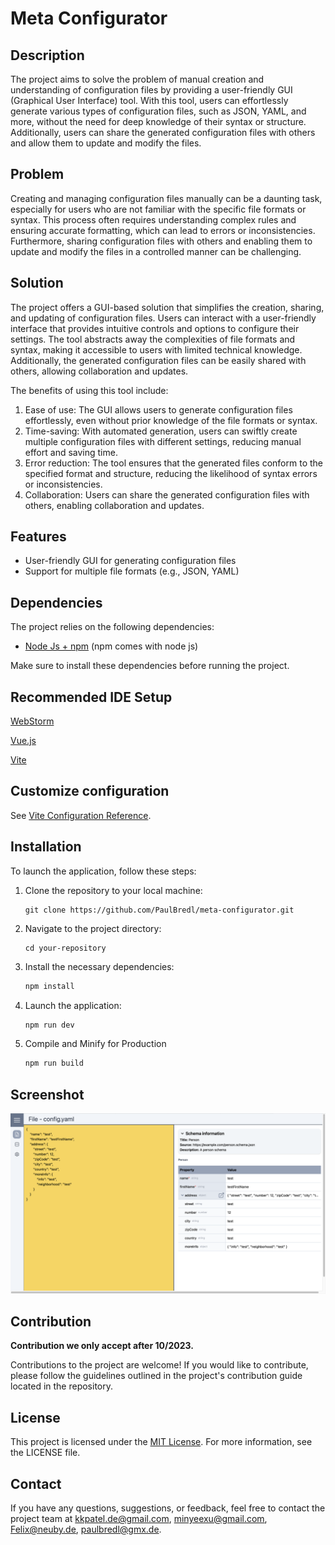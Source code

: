 # Meta Configurator

## Description

The project aims to solve the problem of manual creation and understanding of configuration files by providing a user-friendly GUI (Graphical User Interface) tool.
With this tool, users can effortlessly generate various types of configuration files, such as JSON, YAML, and more, without the need for deep knowledge of their syntax or structure.
Additionally, users can share the generated configuration files with others and allow them to update and modify the files.

## Problem

Creating and managing configuration files manually can be a daunting task, especially for users who are not familiar with the specific file formats or syntax.
This process often requires understanding complex rules and ensuring accurate formatting, which can lead to errors or inconsistencies.
Furthermore, sharing configuration files with others and enabling them to update and modify the files in a controlled manner can be challenging.

## Solution

The project offers a GUI-based solution that simplifies the creation, sharing, and updating of configuration files.
Users can interact with a user-friendly interface that provides intuitive controls and options to configure their settings.
The tool abstracts away the complexities of file formats and syntax, making it accessible to users with limited technical knowledge. Additionally, the generated configuration files can be easily shared with others, allowing collaboration and updates.

The benefits of using this tool include:

1. Ease of use: The GUI allows users to generate configuration files effortlessly, even without prior knowledge of the file formats or syntax.
2. Time-saving: With automated generation, users can swiftly create multiple configuration files with different settings, reducing manual effort and saving time.
3. Error reduction: The tool ensures that the generated files conform to the specified format and structure, reducing the likelihood of syntax errors or inconsistencies.
4. Collaboration: Users can share the generated configuration files with others, enabling collaboration and updates.

## Features

- User-friendly GUI for generating configuration files
- Support for multiple file formats (e.g., JSON, YAML)

## Dependencies

The project relies on the following dependencies:

- [Node Js + npm](https://nodejs.org/en/download/) (npm comes with node js)

Make sure to install these dependencies before running the project.

## Recommended IDE Setup

[WebStorm](https://www.jetbrains.com/webstorm/download/)

[Vue.js](https://cli.vuejs.org/guide/installation.html)

[Vite](https://v3.ru.vuejs.org/guide/installation.html)

## Customize configuration

See [Vite Configuration Reference](https://vitejs.dev/config/).

## Installation

To launch the application, follow these steps:

1. Clone the repository to your local machine:
   ```shell
   git clone https://github.com/PaulBredl/meta-configurator.git
   ```
2. Navigate to the project directory:
   ```shell
   cd your-repository
   ```
3. Install the necessary dependencies:
   ```sh
   npm install
   ```
4. Launch the application:
   ```sh
   npm run dev
   ```
5. Compile and Minify for Production
   ```sh
   npm run build
   ```

## Screenshot

![Screenshot 1](resources/GUI_SS.png)

## Contribution

**Contribution we only accept after 10/2023.**

Contributions to the project are welcome! If you would like to contribute, please follow the guidelines outlined in the project's contribution guide located in the repository.

## License

This project is licensed under the [MIT License](LICENSE).
For more information, see the LICENSE file.

## Contact

If you have any questions, suggestions, or feedback, feel free to contact the project team at
[kkpatel.de@gmail.com](mailto:kkpatel.de@gmail.com),
[minyeexu@gmail.com](mailto:minyeexu@gmail.com), [Felix@neuby.de](mailto:Felix@neuby.de),
[paulbredl@gmx.de](mailto:cpaulbredl@gmx.de).
